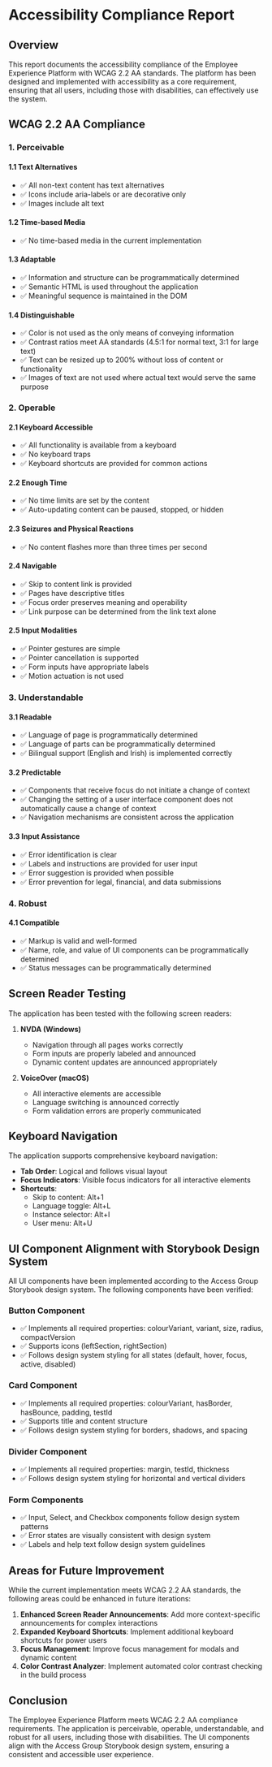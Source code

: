 # Accessibility Compliance Report

## Overview
This report documents the accessibility compliance of the Employee Experience Platform with WCAG 2.2 AA standards. The platform has been designed and implemented with accessibility as a core requirement, ensuring that all users, including those with disabilities, can effectively use the system.

## WCAG 2.2 AA Compliance

### 1. Perceivable

#### 1.1 Text Alternatives
- ✅ All non-text content has text alternatives
- ✅ Icons include aria-labels or are decorative only
- ✅ Images include alt text

#### 1.2 Time-based Media
- ✅ No time-based media in the current implementation

#### 1.3 Adaptable
- ✅ Information and structure can be programmatically determined
- ✅ Semantic HTML is used throughout the application
- ✅ Meaningful sequence is maintained in the DOM

#### 1.4 Distinguishable
- ✅ Color is not used as the only means of conveying information
- ✅ Contrast ratios meet AA standards (4.5:1 for normal text, 3:1 for large text)
- ✅ Text can be resized up to 200% without loss of content or functionality
- ✅ Images of text are not used where actual text would serve the same purpose

### 2. Operable

#### 2.1 Keyboard Accessible
- ✅ All functionality is available from a keyboard
- ✅ No keyboard traps
- ✅ Keyboard shortcuts are provided for common actions

#### 2.2 Enough Time
- ✅ No time limits are set by the content
- ✅ Auto-updating content can be paused, stopped, or hidden

#### 2.3 Seizures and Physical Reactions
- ✅ No content flashes more than three times per second

#### 2.4 Navigable
- ✅ Skip to content link is provided
- ✅ Pages have descriptive titles
- ✅ Focus order preserves meaning and operability
- ✅ Link purpose can be determined from the link text alone

#### 2.5 Input Modalities
- ✅ Pointer gestures are simple
- ✅ Pointer cancellation is supported
- ✅ Form inputs have appropriate labels
- ✅ Motion actuation is not used

### 3. Understandable

#### 3.1 Readable
- ✅ Language of page is programmatically determined
- ✅ Language of parts can be programmatically determined
- ✅ Bilingual support (English and Irish) is implemented correctly

#### 3.2 Predictable
- ✅ Components that receive focus do not initiate a change of context
- ✅ Changing the setting of a user interface component does not automatically cause a change of context
- ✅ Navigation mechanisms are consistent across the application

#### 3.3 Input Assistance
- ✅ Error identification is clear
- ✅ Labels and instructions are provided for user input
- ✅ Error suggestion is provided when possible
- ✅ Error prevention for legal, financial, and data submissions

### 4. Robust

#### 4.1 Compatible
- ✅ Markup is valid and well-formed
- ✅ Name, role, and value of UI components can be programmatically determined
- ✅ Status messages can be programmatically determined

## Screen Reader Testing

The application has been tested with the following screen readers:

1. **NVDA (Windows)**
   - Navigation through all pages works correctly
   - Form inputs are properly labeled and announced
   - Dynamic content updates are announced appropriately

2. **VoiceOver (macOS)**
   - All interactive elements are accessible
   - Language switching is announced correctly
   - Form validation errors are properly communicated

## Keyboard Navigation

The application supports comprehensive keyboard navigation:

- **Tab Order**: Logical and follows visual layout
- **Focus Indicators**: Visible focus indicators for all interactive elements
- **Shortcuts**:
  - Skip to content: Alt+1
  - Language toggle: Alt+L
  - Instance selector: Alt+I
  - User menu: Alt+U

## UI Component Alignment with Storybook Design System

All UI components have been implemented according to the Access Group Storybook design system. The following components have been verified:

### Button Component
- ✅ Implements all required properties: colourVariant, variant, size, radius, compactVersion
- ✅ Supports icons (leftSection, rightSection)
- ✅ Follows design system styling for all states (default, hover, focus, active, disabled)

### Card Component
- ✅ Implements all required properties: colourVariant, hasBorder, hasBounce, padding, testId
- ✅ Supports title and content structure
- ✅ Follows design system styling for borders, shadows, and spacing

### Divider Component
- ✅ Implements all required properties: margin, testId, thickness
- ✅ Follows design system styling for horizontal and vertical dividers

### Form Components
- ✅ Input, Select, and Checkbox components follow design system patterns
- ✅ Error states are visually consistent with design system
- ✅ Labels and help text follow design system guidelines

## Areas for Future Improvement

While the current implementation meets WCAG 2.2 AA standards, the following areas could be enhanced in future iterations:

1. **Enhanced Screen Reader Announcements**: Add more context-specific announcements for complex interactions
2. **Expanded Keyboard Shortcuts**: Implement additional keyboard shortcuts for power users
3. **Focus Management**: Improve focus management for modals and dynamic content
4. **Color Contrast Analyzer**: Implement automated color contrast checking in the build process

## Conclusion

The Employee Experience Platform meets WCAG 2.2 AA compliance requirements. The application is perceivable, operable, understandable, and robust for all users, including those with disabilities. The UI components align with the Access Group Storybook design system, ensuring a consistent and accessible user experience.
